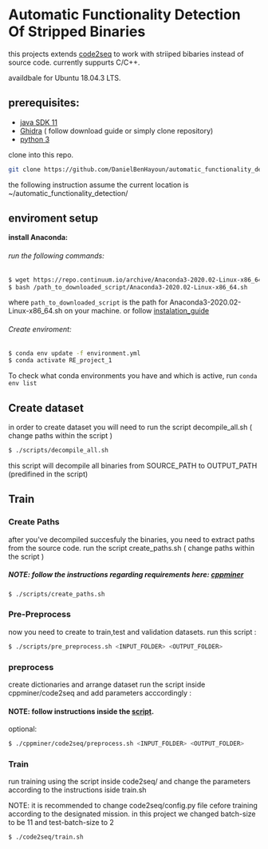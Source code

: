 # Automatic Functionality Detection Of Stripped Binaries
this projects extends [code2seq](https://github.com/tech-srl/code2seq) to work with striiped bibaries instead of source code. currently suppurts C/C++.

availdbale for  Ubuntu 18.04.3 LTS.

## prerequisites:
 
 - [ java SDK 11 ](https://www.oracle.com/java/technologies/javase-jdk11-downloads.html)
 - [Ghidra](https://github.com/NationalSecurityAgency/ghidra) ( follow download guide or simply clone repository)
 - [python 3](https://www.python.org/downloads/release/python-381/)

clone into this repo.
```sh
git clone https://github.com/DanielBenHayoun/automatic_functionality_detection.git --recursive
```

the following instruction assume the current location is ~/automatic_functionality_detection/

## enviroment setup
**install Anaconda:**
###### run the following commands:
```sh
$ wget https://repo.continuum.io/archive/Anaconda3-2020.02-Linux-x86_64.sh
$ bash /path_to_downloaded_script/Anaconda3-2020.02-Linux-x86_64.sh
```
where `path_to_downloaded_script` is the path for Anaconda3-2020.02-Linux-x86_64.sh on your machine. or follow [instalation_guide](https://docs.anaconda.com/anaconda/install/linux/)

###### Create enviroment:
```sh
$ conda env update -f environment.yml
$ conda activate RE_project_1
```
To check what conda environments you have and which is active, run
`conda env list`

## Create dataset
in order to create dataset you will need to run the script decompile_all.sh ( change paths within the script )
```sh 
$ ./scripts/decompile_all.sh
```
this script will decompile all binaries from SOURCE_PATH to OUTPUT_PATH (predifined in the script)

## Train
### Create Paths
after you've decompiled succesfuly the binaries, you need to extract paths from the source code. 
run the script create_paths.sh (  change paths within the script  )
##### NOTE: follow the instructions regarding requirements here: [cppminer](https://github.com/Kolkir/cppminer/tree/b07e2e4e966088f430e4345f475176f03d524bcd#1-miner)
```sh 
$ ./scripts/create_paths.sh
```

### Pre-Preprocess
now you need to create to train,test and validation datasets. run this script  :
```sh 
$ ./scripts/pre_preprocess.sh <INPUT_FOLDER> <OUTPUT_FOLDER>
```

### preprocess
create dictionaries and arrange dataset run the script inside cppminer/code2seq and add parameters acccordingly :
#### NOTE: follow instructions inside the [script](https://github.com/tech-srl/code2seq/blob/f5c827e01361707f2923a080c3455d4b92ea41ed/preprocess.sh).
optional:
```sh 
$ ./cppminer/code2seq/preprocess.sh <INPUT_FOLDER> <OUTPUT_FOLDER>
```
### Train
run training using the script inside code2seq/ and change the parameters according to the instructions iside train.sh


NOTE: it is recommended to change code2seq/config.py file cefore training according to the designated mission. in this project we changed batch-size to be 11 and test-batch-size to 2

```sh 
$ ./code2seq/train.sh 
```
